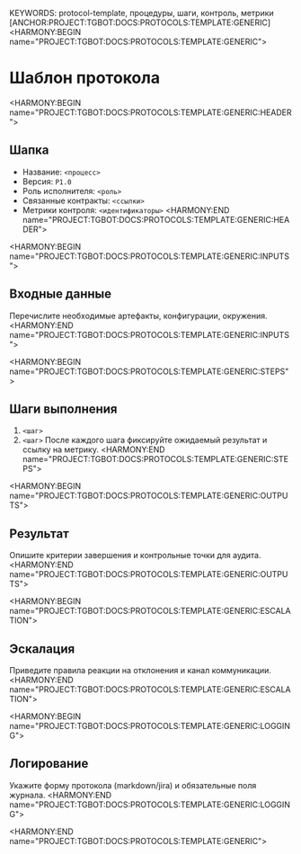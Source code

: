 KEYWORDS: protocol-template, процедуры, шаги, контроль, метрики
[ANCHOR:PROJECT:TGBOT:DOCS:PROTOCOLS:TEMPLATE:GENERIC]
<HARMONY:BEGIN name="PROJECT:TGBOT:DOCS:PROTOCOLS:TEMPLATE:GENERIC">
# Шаблон протокола

<HARMONY:BEGIN name="PROJECT:TGBOT:DOCS:PROTOCOLS:TEMPLATE:GENERIC:HEADER">
## Шапка
- Название: `<процесс>`
- Версия: `P1.0`
- Роль исполнителя: `<роль>`
- Связанные контракты: `<ссылки>`
- Метрики контроля: `<идентификаторы>`
<HARMONY:END name="PROJECT:TGBOT:DOCS:PROTOCOLS:TEMPLATE:GENERIC:HEADER">

<HARMONY:BEGIN name="PROJECT:TGBOT:DOCS:PROTOCOLS:TEMPLATE:GENERIC:INPUTS">
## Входные данные
Перечислите необходимые артефакты, конфигурации, окружения.
<HARMONY:END name="PROJECT:TGBOT:DOCS:PROTOCOLS:TEMPLATE:GENERIC:INPUTS">

<HARMONY:BEGIN name="PROJECT:TGBOT:DOCS:PROTOCOLS:TEMPLATE:GENERIC:STEPS">
## Шаги выполнения
1. `<шаг>`
2. `<шаг>`
После каждого шага фиксируйте ожидаемый результат и ссылку на метрику.
<HARMONY:END name="PROJECT:TGBOT:DOCS:PROTOCOLS:TEMPLATE:GENERIC:STEPS">

<HARMONY:BEGIN name="PROJECT:TGBOT:DOCS:PROTOCOLS:TEMPLATE:GENERIC:OUTPUTS">
## Результат
Опишите критерии завершения и контрольные точки для аудита.
<HARMONY:END name="PROJECT:TGBOT:DOCS:PROTOCOLS:TEMPLATE:GENERIC:OUTPUTS">

<HARMONY:BEGIN name="PROJECT:TGBOT:DOCS:PROTOCOLS:TEMPLATE:GENERIC:ESCALATION">
## Эскалация
Приведите правила реакции на отклонения и канал коммуникации.
<HARMONY:END name="PROJECT:TGBOT:DOCS:PROTOCOLS:TEMPLATE:GENERIC:ESCALATION">

<HARMONY:BEGIN name="PROJECT:TGBOT:DOCS:PROTOCOLS:TEMPLATE:GENERIC:LOGGING">
## Логирование
Укажите форму протокола (markdown/jira) и обязательные поля журнала.
<HARMONY:END name="PROJECT:TGBOT:DOCS:PROTOCOLS:TEMPLATE:GENERIC:LOGGING">

<HARMONY:END name="PROJECT:TGBOT:DOCS:PROTOCOLS:TEMPLATE:GENERIC">
